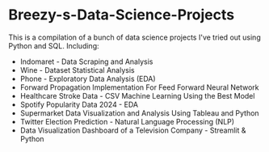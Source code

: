 # Breezy-s-Data-Science-Projects

This is a compilation of a bunch of data science projects I've tried out using Python and SQL.
Including:

- Indomaret - Data Scraping and Analysis
- Wine - Dataset Statistical Analysis
- Phone - Exploratory Data Analysis (EDA)
- Forward Propagation Implementation For Feed Forward Neural Network
- Healthcare Stroke Data - CSV Machine Learning Using the Best Model
- Spotify Popularity Data 2024 - EDA
- Supermarket Data Visualization and Analysis Using Tableau and Python
- Twitter Election Prediction - Natural Language Processing (NLP)
- Data Visualization Dashboard of a Television Company - Streamlit & Python
